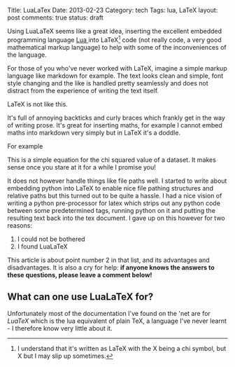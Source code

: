 Title: LuaLaTex
Date: 2013-02-23
Category: tech
Tags: lua, LaTeX
layout: post
comments: true
status: draft


Using LuaLaTeX seems like a great idea, inserting the excellent embedded programming language [ Lua ](http://www.lua.org) into LaTeX[^latex-footnote] code (not really code, a very good mathematical markup language) to help with some of the inconveniences of the language.

For those of you who've never worked with LaTeX, imagine a simple markup language like markdown for example. The text looks clean and simple, font style changing and the like is handled pretty seamlessly and does not distract from the experience of writing the text itself. 

LaTeX is not like this.

<!--more-->

It's full of annoying backticks and curly braces which frankly get in the way of writing prose. It's great for inserting maths, for example I cannot embed maths into markdown very simply but in LaTeX it's a doddle.

For example



This is a simple equation for the chi squared value of a dataset. It makes sense once you stare at it for a while I promise you!

It does not however handle things like file paths well. I started to write about embedding python into LaTeX to enable nice file pathing structures and relative paths but this turned out to be quite a hassle. I had a nice vision of writing a python pre-processor for latex which strips out any python code between some predetermined tags, running python on it and putting the resulting text back into the tex document. I gave up on this however for two reasons:

1. I could not be bothered
2. I found LuaLaTeX

This article is about point number 2 in that list, and its advantages and disadvantages. It is also a cry for help: **if anyone knows the answers to these questions, please leave a comment below!**

## What can one use LuaLaTeX for?

Unfortunately most of the documentation I've found on the 'net are for *LuaTeX*
which is the lua equivalent of plain TeX, a language I've never learnt - I
therefore know very little about it. 

[^latex-footnote]: I understand that it's written as LaTeX with the X being a chi symbol, but Χ but I may slip up sometimes.
